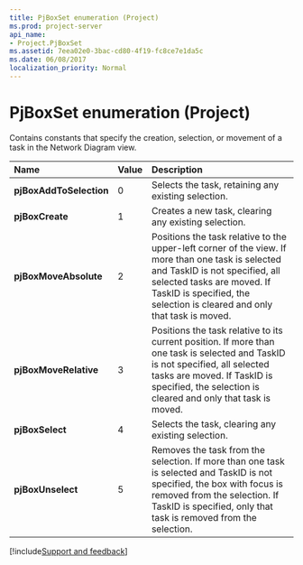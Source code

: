 ```yaml
---
title: PjBoxSet enumeration (Project)
ms.prod: project-server
api_name:
- Project.PjBoxSet
ms.assetid: 7eea02e0-3bac-cd80-4f19-fc8ce7e1da5c
ms.date: 06/08/2017
localization_priority: Normal
---
```



# PjBoxSet enumeration (Project)

Contains constants that specify the creation, selection, or movement of a task in the Network Diagram view.



|Name|Value|Description|
|:-----|:-----|:-----|
|**pjBoxAddToSelection**|0|Selects the task, retaining any existing selection.|
|**pjBoxCreate**|1|Creates a new task, clearing any existing selection.|
|**pjBoxMoveAbsolute**|2|Positions the task relative to the upper-left corner of the view. If more than one task is selected and TaskID is not specified, all selected tasks are moved. If TaskID is specified, the selection is cleared and only that task is moved.|
|**pjBoxMoveRelative**|3|Positions the task relative to its current position. If more than one task is selected and TaskID is not specified, all selected tasks are moved. If TaskID is specified, the selection is cleared and only that task is moved.|
|**pjBoxSelect**|4|Selects the task, clearing any existing selection.|
|**pjBoxUnselect**|5|Removes the task from the selection. If more than one task is selected and TaskID is not specified, the box with focus is removed from the selection. If TaskID is specified, only that task is removed from the selection.|

[!include[Support and feedback](~/includes/feedback-boilerplate.md)]